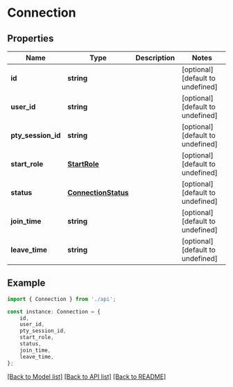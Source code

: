 # Connection


## Properties

Name | Type | Description | Notes
------------ | ------------- | ------------- | -------------
**id** | **string** |  | [optional] [default to undefined]
**user_id** | **string** |  | [optional] [default to undefined]
**pty_session_id** | **string** |  | [optional] [default to undefined]
**start_role** | [**StartRole**](StartRole.md) |  | [optional] [default to undefined]
**status** | [**ConnectionStatus**](ConnectionStatus.md) |  | [optional] [default to undefined]
**join_time** | **string** |  | [optional] [default to undefined]
**leave_time** | **string** |  | [optional] [default to undefined]

## Example

```typescript
import { Connection } from './api';

const instance: Connection = {
    id,
    user_id,
    pty_session_id,
    start_role,
    status,
    join_time,
    leave_time,
};
```

[[Back to Model list]](../README.md#documentation-for-models) [[Back to API list]](../README.md#documentation-for-api-endpoints) [[Back to README]](../README.md)
